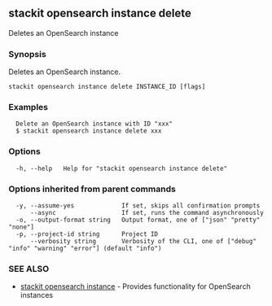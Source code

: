 ## stackit opensearch instance delete

Deletes an OpenSearch instance

### Synopsis

Deletes an OpenSearch instance.

```
stackit opensearch instance delete INSTANCE_ID [flags]
```

### Examples

```
  Delete an OpenSearch instance with ID "xxx"
  $ stackit opensearch instance delete xxx
```

### Options

```
  -h, --help   Help for "stackit opensearch instance delete"
```

### Options inherited from parent commands

```
  -y, --assume-yes             If set, skips all confirmation prompts
      --async                  If set, runs the command asynchronously
  -o, --output-format string   Output format, one of ["json" "pretty" "none"]
  -p, --project-id string      Project ID
      --verbosity string       Verbosity of the CLI, one of ["debug" "info" "warning" "error"] (default "info")
```

### SEE ALSO

* [stackit opensearch instance](./stackit_opensearch_instance.md)	 - Provides functionality for OpenSearch instances

